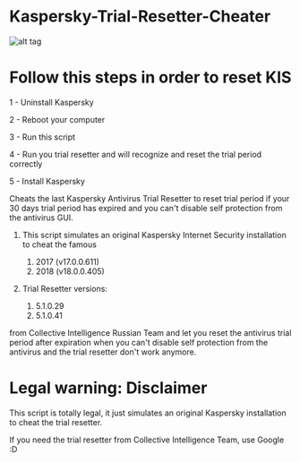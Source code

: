 # Kaspersky-Trial-Resetter-Cheater

![alt tag](https://i.snag.gy/ZKqRuw.jpg)

# Follow this steps in order to reset KIS

1 - Uninstall Kaspersky

2 - Reboot your computer

3 - Run this script

4 - Run you trial resetter and will recognize and reset the trial period correctly

5 - Install Kaspersky

Cheats the last Kaspersky Antivirus Trial Resetter to reset trial period if your 30 days trial period has expired and you can't disable self protection from the antivirus GUI.

1. This script simulates an original Kaspersky Internet Security installation to cheat the famous
   1. 2017 (v17.0.0.611)
   1. 2018 (v18.0.0.405)

1. Trial Resetter versions:
   1. 5.1.0.29
   1. 5.1.0.41

from Collective Intelligence Russian Team and let you reset the antivirus trial period after expiration when you can't disable self protection from the antivirus and the trial resetter don't work anymore.

# Legal warning: Disclaimer

This script is totally legal, it just simulates an original Kaspersky installation to cheat the trial resetter.

If you need the trial resetter from Collective Intelligence Team, use Google :D
